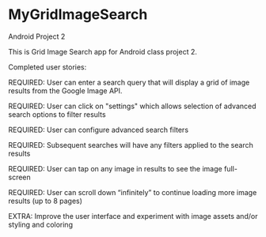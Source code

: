 # MyGridImageSearch

Android Project 2

This is Grid Image Search app for Android class project 2.

Completed user stories:

REQUIRED: User can enter a search query that will display a grid of image results from the Google Image API.

REQUIRED: User can click on "settings" which allows selection of advanced search options to filter results

REQUIRED: User can configure advanced search filters 

REQUIRED: Subsequent searches will have any filters applied to the search results

REQUIRED: User can tap on any image in results to see the image full-screen

REQUIRED: User can scroll down “infinitely” to continue loading more image results (up to 8 pages)

EXTRA: Improve the user interface and experiment with image assets and/or styling and coloring


